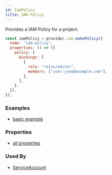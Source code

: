 ```yaml
---
id: IamPolicy
title: IAM Policy
---
```


Provides a IAM Policy for a project.

```js
const iamPolicy = provider.iam.makePolicy({
  name: "iam-policy",
  properties: () => ({
    policy: {
      bindings: [
        {
          role: "roles/editor",
          members: ["user:jane@example.com"],
        },
      ],
    },
  }),
});
```

### Examples

- [basic example](https://github.com/grucloud/grucloud/blob/main/examples/google/iam/iac.js#L7)

### Properties

- [all properties](https://cloud.google.com/compute/docs/reference/rest/v1/addresses/insert#request-body)

### Used By

- [ServiceAccount](../IAM/ServiceAccount)
